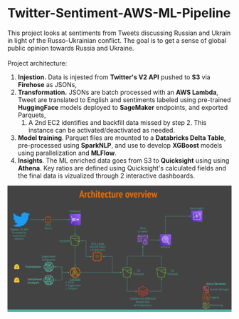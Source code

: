 # Twitter-Sentiment-AWS-ML-Pipeline
 This project looks at sentiments from Tweets discussing Russian and Ukrain in light of the Russo-Ukrainian conflict. The goal is to get a sense of global public opinion towards Russia and Ukraine. <br><br>
 Project architecture: 
 1. <b>Injestion.</b> Data is injested from <b>Twitter's V2 API</b> pushed to <b>S3</b> via <b>Firehose</b> as JSONs,
 1. <b>Transformation.</b> JSONs are batch processed with an <b>AWS Lambda</b>, Tweet are translated to English and sentiments labeled using pre-trained <b>HuggingFace</b> models deployed to <b>SageMaker</b> endpoints, and exported Parquets,
     1. A 2nd EC2 identifies and backfill data missed by step 2. This instance can be activated/deactivated as needed.
 1. <b>Model training</b>. Parquet files are mounted to a <b>Databricks Delta Table</b>, pre-processed using <b>SparkNLP</b>, and use to develop <b>XGBoost</b> models using parallelization and <b>MLFlow</b>.
 1. <b>Insights</b>. The ML enriched data goes from S3 to <b>Quicksight</b> using using <b>Athena</b>. Key ratios are defined using Quicksight's calculated fields and the final data is vizualized through 2 interactive dashboards. 

![Alt text](https://github.com/JonathanG-M/Twitter-Sentiment-AWS-ML-Pipeline/blob/main/img/Twitter%20Sentiment%20Analysis.png)

